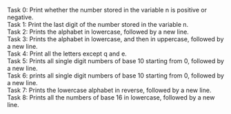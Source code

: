 Task 0: Print whether the number stored in the variable n is positive or negative. <br>
Task 1: Print the last digit of the number stored in the variable n. <br>
Task 2: Prints the alphabet in lowercase, followed by a new line. <br>
Task 3: Prints the alphabet in lowercase, and then in uppercase, followed by a new line. <br>
Task 4: Print all the letters except q and e. <br>
Task 5: Prints all single digit numbers of base 10 starting from 0, followed by a new line. <br>
Task 6: prints all single digit numbers of base 10 starting from 0, followed by a new line. <br>
Task 7: Prints the lowercase alphabet in reverse, followed by a new line. <br>
Task 8: Prints all the numbers of base 16 in lowercase, followed by a new line. <br>

